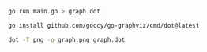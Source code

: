 ```sh
go run main.go > graph.dot
```

```sh
go install github.com/goccy/go-graphviz/cmd/dot@latest
```

```sh
dot -T png -o graph.png graph.dot
```
